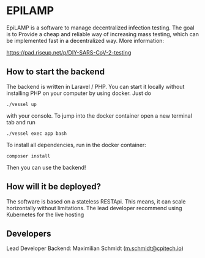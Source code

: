 # EPILAMP

EpiLAMP is a software to manage decentralized infection testing. The goal is to Provide a cheap and reliable way of increasing mass testing, which can be implemented fast in a decentralized way. More information:

https://pad.riseup.net/p/DIY-SARS-CoV-2-testing

## How to start the backend

The backend is written in Laravel / PHP. You can start it locally without installing PHP on your computer by using docker. Just do

`./vessel up`

with your console. To jump into the docker container open a new terminal tab and run 

`./vessel exec app bash`

To install all dependencies, run in the docker container:

`composer install`

Then you can use the backend!

## How will it be deployed?

The software is based on a stateless RESTApi. This means, it can scale horizontally without limitations. The lead developer recommend using Kubernetes for the live hosting

## Developers

Lead Developer Backend:
Maximilian Schmidt (m.schmidt@cpitech.io)
